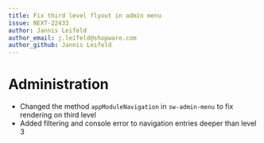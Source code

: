 ```yaml
---
title: Fix third level flyout in admin menu
issue: NEXT-22433
author: Jannis Leifeld
author_email: j.leifeld@shopware.com
author_github: Jannis Leifeld
---
```

# Administration
* Changed the method `appModuleNavigation` in `sw-admin-menu` to fix rendering on third level
* Added filtering and console error to navigation entries deeper than level 3
